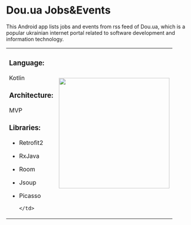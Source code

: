 # Dou.ua Jobs&Events
This Android app lists jobs and events from rss feed of Dou.ua, which is a popular ukrainian internet portal related to software development and information technology.

<table>
  <tr>
    <td>

### Language:
Kotlin

### Architecture: 
MVP

### Libraries:
* Retrofit2
* RxJava
* Room
* Jsoup
* Picasso
      
      </td>
    <td>
      <img src="https://user-images.githubusercontent.com/23655108/50587715-44d5ab80-0e7f-11e9-9c43-d18bb32cc98a.gif" width="300" />
    </td>
    </tr>
  </table>
  







